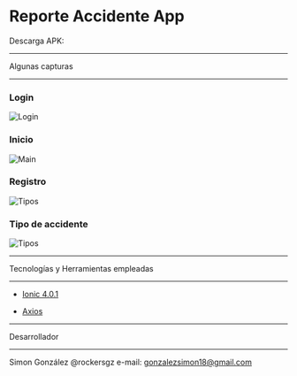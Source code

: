 Reporte Accidente App
=====================

Descarga APK: [](https://drive.google.com/open?id=1WA7e0uyaQb-ijMehDALfbDlCHD8Whaji)

****************
Algunas capturas
****************

### Login

![Login](screenshots/login.png?raw=true "Login")


### Inicio

![Main](screenshots/home.png?raw=true "Main")


### Registro

![Tipos](screenshots/registro.png?raw=true "Tipos")

### Tipo de accidente

![Tipos](screenshots/tipo-accidente.png?raw=true "Tipos")


************************************
Tecnologías y Herramientas empleadas
************************************

- [Ionic 4.0.1](https://ionicframework.com/)

- [Axios](https://github.com/axios/axios)


*************
Desarrollador
*************

Simon González @rockersgz
e-mail: gonzalezsimon18@gmail.com